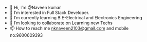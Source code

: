 - 👋 Hi, I’m @Naveen kumar
- 👀 I’m interested in Full Stack Developer.
- 🌱 I’m currently learning B.E-Electrical and Electronics Engineering
- 💞️ I’m looking to collaborate on Learning new Techs
- 📫 How to reach me nknaveen2103@gmail.com and  mobile no:9600609393

<!---
naveen2103/naveen2103 is a ✨ special ✨ repository because its `README.md` (this file) appears on your GitHub profile.
You can click the Preview link to take a look at your changes.
--->
